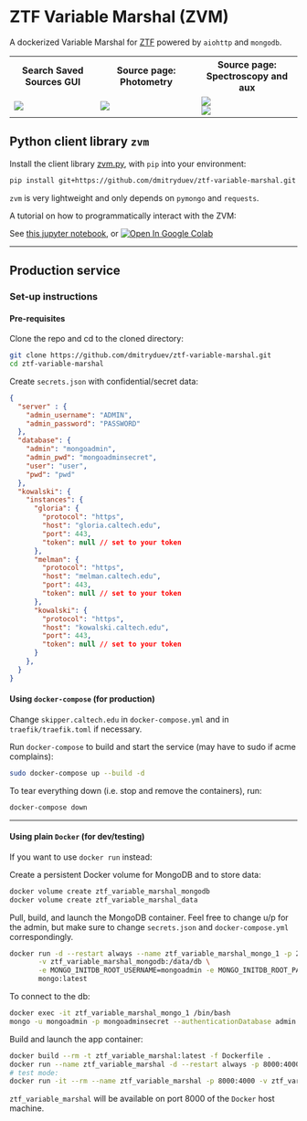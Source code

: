 # ZTF Variable Marshal (ZVM)

A dockerized Variable Marshal for [ZTF](https://ztf.caltech.edu) powered by `aiohttp` and `mongodb`.

<table border="0">
<tr>
<th style="width:30%">Search Saved Sources GUI</th>
<th style="width:35%">Source page: Photometry</th>
<th style="width:35%">Source page: Spectroscopy and aux</th>
</tr>
<tr>
<td style="width:30%"><img src="ztf-variable-marshal/doc/zvm1.png"></td>
<td style="width:35%"><img src="ztf-variable-marshal/doc/zvm2b.png"></td>
<td style="width:35%"><img src="ztf-variable-marshal/doc/zvm3.png"><br><img src="ztf-variable-marshal/doc/zvm4.png"></td>
</tr>
</table>

## Python client library `zvm`

Install the client library [zvm.py](https://github.com/dmitryduev/ztf-variable-marshal/blob/master/zvm.py),
with `pip` into your environment:

```bash
pip install git+https://github.com/dmitryduev/ztf-variable-marshal.git
```

`zvm` is very lightweight and only depends on `pymongo` and `requests`.

A tutorial on how to programmatically interact with the ZVM:

See [this jupyter notebook](https://github.com/dmitryduev/ztf-variable-marshal/blob/master/nb/api.ipynb), or
[![Open In Google Colab](https://colab.research.google.com/assets/colab-badge.svg)](https://colab.research.google.com/github/dmitryduev/ztf-variable-marshal/blob/master/nb/api.ipynb)

---

## Production service

### Set-up instructions

#### Pre-requisites

Clone the repo and cd to the cloned directory:
```bash
git clone https://github.com/dmitryduev/ztf-variable-marshal.git
cd ztf-variable-marshal
```

Create `secrets.json` with confidential/secret data:
```json
{
  "server" : {
    "admin_username": "ADMIN",
    "admin_password": "PASSWORD"
  },
  "database": {
    "admin": "mongoadmin",
    "admin_pwd": "mongoadminsecret",
    "user": "user",
    "pwd": "pwd"
  },
  "kowalski": {
    "instances": {
      "gloria": {
        "protocol": "https",
        "host": "gloria.caltech.edu",
        "port": 443,
        "token": null // set to your token
      },
      "melman": {
        "protocol": "https",
        "host": "melman.caltech.edu",
        "port": 443,
        "token": null // set to your token
      },
      "kowalski": {
        "protocol": "https",
        "host": "kowalski.caltech.edu",
        "port": 443,
        "token": null // set to your token
      }
    },
  }
}
```

#### Using `docker-compose` (for production)

Change `skipper.caltech.edu` in `docker-compose.yml` and in `traefik/traefik.toml` if necessary.

Run `docker-compose` to build and start the service (may have to sudo if acme complains):
```bash
sudo docker-compose up --build -d
```

To tear everything down (i.e. stop and remove the containers), run:
```bash
docker-compose down
```

---

#### Using plain `Docker` (for dev/testing)

If you want to use `docker run` instead:

Create a persistent Docker volume for MongoDB and to store data:
```bash
docker volume create ztf_variable_marshal_mongodb
docker volume create ztf_variable_marshal_data
```

Pull, build, and launch the MongoDB container. Feel free to change u/p for the admin,
but make sure to change `secrets.json` and `docker-compose.yml` correspondingly.
```bash
docker run -d --restart always --name ztf_variable_marshal_mongo_1 -p 27025:27017 --expose 27025 \
       -v ztf_variable_marshal_mongodb:/data/db \
       -e MONGO_INITDB_ROOT_USERNAME=mongoadmin -e MONGO_INITDB_ROOT_PASSWORD=mongoadminsecret \
       mongo:latest
```

To connect to the db:
```bash
docker exec -it ztf_variable_marshal_mongo_1 /bin/bash
mongo -u mongoadmin -p mongoadminsecret --authenticationDatabase admin
```

Build and launch the app container:
```bash
docker build --rm -t ztf_variable_marshal:latest -f Dockerfile .
docker run --name ztf_variable_marshal -d --restart always -p 8000:4000 -v ztf_variable_marshal_data:/data --link ztf_variable_marshal_mongo_1:mongo ztf_variable_marshal:latest
# test mode:
docker run -it --rm --name ztf_variable_marshal -p 8000:4000 -v ztf_variable_marshal_data:/data --link ztf_variable_marshal_mongo_1:mongo --entrypoint /bin/bash ztf_variable_marshal:latest

```

`ztf_variable_marshal` will be available on port 8000 of the `Docker` host machine.
